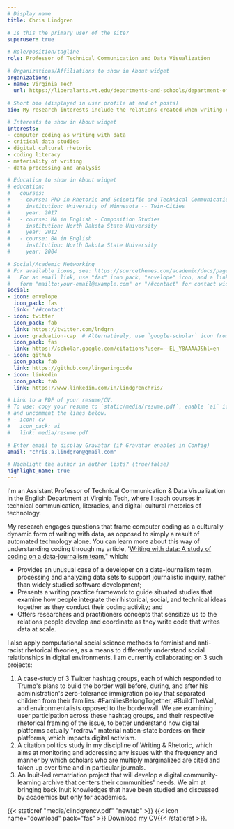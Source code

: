 ```yaml
---
# Display name
title: Chris Lindgren

# Is this the primary user of the site?
superuser: true

# Role/position/tagline
role: Professor of Technical Communication and Data Visualization

# Organizations/Affiliations to show in About widget
organizations:
- name: Virginia Tech
  url: https://liberalarts.vt.edu/departments-and-schools/department-of-english/faculty/chris-aaron-lindgren.html

# Short bio (displayed in user profile at end of posts)
bio: My research interests include the relations created when writing code and theorizing the digital cultural rhetorics of white supremacy in the United States.

# Interests to show in About widget
interests:
- computer coding as writing with data
- critical data studies
- digital cultural rhetoric
- coding literacy
- materiality of writing
- data processing and analysis

# Education to show in About widget
# education:
#   courses:
#   - course: PhD in Rhetoric and Scientific and Technical Communication
#     institution: University of Minnesota -- Twin-Cities
#     year: 2017
#   - course: MA in English - Composition Studies
#     institution: North Dakota State University
#     year: 2012
#   - course: BA in English
#     institution: North Dakota State University
#     year: 2004

# Social/Academic Networking
# For available icons, see: https://sourcethemes.com/academic/docs/page-builder/#icons
#   For an email link, use "fas" icon pack, "envelope" icon, and a link in the
#   form "mailto:your-email@example.com" or "/#contact" for contact widget.
social:
- icon: envelope
  icon_pack: fas
  link: '/#contact'
- icon: twitter
  icon_pack: fab
  link: https://twitter.com/lndgrn
- icon: graduation-cap  # Alternatively, use `google-scholar` icon from `ai` icon pack
  icon_pack: fas
  link: https://scholar.google.com/citations?user=--EL_Y8AAAAJ&hl=en
- icon: github
  icon_pack: fab
  link: https://github.com/lingeringcode
- icon: linkedin
  icon_pack: fab
  link: https://www.linkedin.com/in/lindgrenchris/

# Link to a PDF of your resume/CV.
# To use: copy your resume to `static/media/resume.pdf`, enable `ai` icons in `params.toml`, 
# and uncomment the lines below.
# - icon: cv
#   icon_pack: ai
#   link: media/resume.pdf

# Enter email to display Gravatar (if Gravatar enabled in Config)
email: "chris.a.lindgren@gmail.com"

# Highlight the author in author lists? (true/false)
highlight_name: true
---
```


I'm an Assistant Professor of Technical Communication & Data Visualization in the English Department at Virginia Tech, where I teach courses in technical communication, literacies, and digital-cultural rhetorics of technology.

My research engages questions that frame computer coding as a culturally dynamic form of writing with data, as opposed to simply a result of automated technology alone. You can learn more about this way of understanding coding through my article, '[Writing with data: A study of coding on a data-journalism team](https://doi.org/10.1177/0741088320968061)," which:

- Provides an unusual case of a developer on a data-journalism team, processing and analyzing data sets to support journalistic inquiry, rather than widely studied software development;
- Presents a writing practice framework to guide situated studies that examine how people integrate their historical, social, and technical ideas together as they conduct their coding activity; and
- Offers researchers and practitioners concepts that sensitize us to the relations people develop and coordinate as they write code that writes data at scale.

I also apply computational social science methods to feminist and anti-racist rhetorical theories, as a means to differently understand social relationships in digital environments. I am currently collaborating on 3 such projects:

  1. A case-study of 3 Twitter hashtag groups, each of which responded to Trump's plans to build the border wall before, during, and after his administration's zero-tolerance immigration policy that separated children from their families: #FamiliesBelongTogether, #BuildTheWall, and environmentalists opposed to the borderwall. We are examining user participation across these hashtag groups, and their respective rhetorical framing of the issue, to better understand how digital platforms actually "redraw" material nation-state borders on their platforms, which impacts digital activism.
  2. A citation politics study in my discipline of Writing &amp; Rhetoric, which aims at monitoring and addressing any issues with the frequency and manner by which scholars who are multiply marginalized are cited and taken up over time and in particular journals.
  3. An Inuit-led rematriation project that will develop a digital community-learning archive that centers their communities' needs. We aim at bringing back Inuit knowledges that have been studied and discussed by academics but only for academics.

{{< staticref "media/clindgrencv.pdf" "newtab" >}} {{< icon name="download" pack="fas" >}} Download my CV{{< /staticref >}}.
